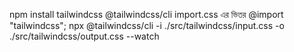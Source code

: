 npm install tailwindcss @tailwindcss/cli import.css এর ভিতর @import
"tailwindcss"; npx @tailwindcss/cli -i ./src/tailwindcss/input.css -o
./src/tailwindcss/output.css --watch
